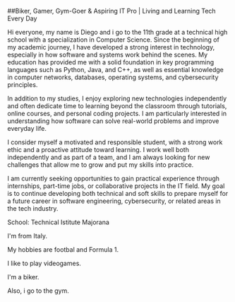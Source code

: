 ##Biker, Gamer, Gym-Goer & Aspiring IT Pro | Living and Learning Tech Every Day

Hi everyone, my name is Diego and i go to the 11th grade at a technical high school with a specialization in Computer Science. Since the beginning of my academic journey, I have developed a strong interest in technology, especially in how software and systems work behind the scenes. My education has provided me with a solid foundation in key programming languages such as Python, Java, and C++, as well as essential knowledge in computer networks, databases, operating systems, and cybersecurity principles.

In addition to my studies, I enjoy exploring new technologies independently and often dedicate time to learning beyond the classroom through tutorials, online courses, and personal coding projects. I am particularly interested in understanding how software can solve real-world problems and improve everyday life.

I consider myself a motivated and responsible student, with a strong work ethic and a proactive attitude toward learning. I work well both independently and as part of a team, and I am always looking for new challenges that allow me to grow and put my skills into practice.

I am currently seeking opportunities to gain practical experience through internships, part-time jobs, or collaborative projects in the IT field. My goal is to continue developing both technical and soft skills to prepare myself for a future career in software engineering, cybersecurity, or related areas in the tech industry.

School: Technical Istitute Majorana

I'm from Italy.

My hobbies are footbal and Formula 1.

I like to play videogames.

I'm a biker.

Also, i go to the gym.

